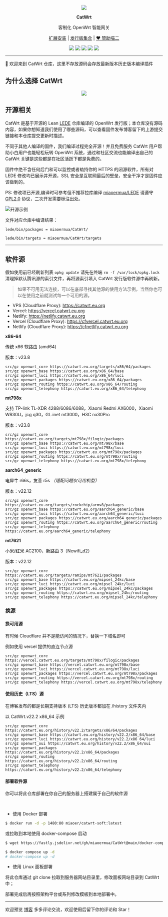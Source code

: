 <p align="center">
<img src="https://fastly.jsdelivr.net/gh/miaoermua/static@main/images/CatWrt_bannerlogo.jpg">
</p>

<p align="center">
<b>CatWrt</b>
</p>

<div align="center">

客制化 OpenWrt 智能网关

[扩展安装](https://www.miaoer.xyz/posts/network/catwrt-install-application) | [发行版集合](https://www.miaoer.xyz/posts/network/catwrt) | [❤️ 赞助喵二](https://www.miaoer.xyz/sponsor)

[![](https://img.shields.io/badge/blog-@CatWrt.svg)](https://www.miaoer.xyz/network/catwrt)
[![](https://img.shields.io/github/v/release/miaoermua/CatWrt)](https://github.com/miaoermua/CatWrt/releases)
[![](https://img.shields.io/docker/stars/miaoer/catwrt-soft)](https://hub.docker.com/r/miaoer/catwrt-soft)
[![](https://img.shields.io/docker/image-size/miaoer/catwrt-soft)](https://hub.docker.com/r/miaoer/catwrt-soft)
[![](https://img.shields.io/github/last-commit/tensorflow/tensorflow.svg)](https://github.com/miaoermua/CatWrt/commits/main)

</div>

***

🎯 欢迎来到 CatWrt 仓库，这里不存放源码会存放最新版本历史版本编译插件

## 为什么选择 CatWrt

<p align="center">
<img src="https://fastly.jsdelivr.net/gh/miaoermua/static@main/images/CatWrt_gh.jpg">
</p>

## 开源相关

CatWrt 是基于开源的 Lean [LEDE](https://github.com/coolsnowwolf/lede) 仓库编译的 OpenWrt 发行版；本仓库没有源码内容，如果你想知道我们使用了哪些源码，可以查看固件发布博客留下的上游提交链接和本仓库提交更新时描述。

不同于其他人编译的固件，我们编译过程完全开源！并且免费服务 CatWrt 用户帮助小白用户也能轻松玩转 OpenWrt 系统，通过和社区交流也能编译出自己的 CatWrt 关键是这些都是在社区活跃下都是免费的。

固件中绝不含任何后门和可以监控或者劫持你的 HTTPS 的闭源软件，所有对 LEDE 修改均已展示并开源，SSL 安全是互联网最后的壁垒，安全干净才是固件应该做到的。


PS: 修改项已开源,编译时可参考但不推荐拉库编译 [miaoermua/LEDE](https://github.com/miaoermua/LEDE) 请遵守 [GPL2.0](https://github.com/miaoermua/CatWrt/blob/main/COPYING) 协议，二次开发需要标注出处。

![开源示例](https://fastly.jsdelivr.net/gh/miaoermua/CatCDN@main/blog/23-02-28/opensource.jpg)

文件对应仓库中编译结果：

```
lede/bin/packages = miaoermua/CatWrt/

lede/bin/targets = miaoermua/CatWrt/targets
```

***

## 软件源

假如使用前已经刷新列表 `opkg update` 请先在终端 `rm -f /var/lock/opkg.lock` 清理掉默认腾讯源的索引文件，再将源索引填入 CatWrt 发行版软件源中再刷新。

> 如果不可用无法连接，可以在底部寻找其他源的使用方法示例，当然你也可以在使用之前就测试每一个可用的源。

- VPS (Cloudflare Proxy): https://catwrt.eu.org
- Vercel: https://vercel.catwrt.eu.org
- Netlify: https://netlify.catwrt.eu.org
- Vercel (Cloudflare Proxy): https://cfvercel.catwrt.eu.org
- Netlify (Cloudflare Proxy): https://cfnetlify.catwrt.eu.org

**x86-64**

传统 x86 软路由 (amd64)

版本：v23.8

```mirrors
src/gz openwrt_core https://catwrt.eu.org/targets/x86/64/packages
src/gz openwrt_base https://catwrt.eu.org/x86_64/base
src/gz openwrt_luci https://catwrt.eu.org/x86_64/luci
src/gz openwrt_packages https://catwrt.eu.org/x86_64/packages
src/gz openwrt_routing https://catwrt.eu.org/x86_64/routing
src/gz openwrt_telephony https://catwrt.eu.org/x86_64/telephony
```

**mt798x**

支持 TP-link TL-XDR 4288/6086/6088，Xiaomi Redmi AX6000，Xiaomi WR30U，jcg q30，GL.inet mt3000，H3C nx30Pro

版本：v23.8

```mirrors
src/gz openwrt_core https://catwrt.eu.org/targets/mt798x/filogic/packages
src/gz openwrt_base https://catwrt.eu.org/mt798x/base
src/gz openwrt_luci https://catwrt.eu.org/mt798x/luci
src/gz openwrt_packages https://catwrt.eu.org/mt798x/packages
src/gz openwrt_routing https://catwrt.eu.org/mt798x/routing
src/gz openwrt_telephony https://catwrt.eu.org/mt798x/telephony
```

**aarch64_generic**

电犀牛 r66s，友善 r5s *（适配问题仅可用机型）*

版本：v22.12

```mirrors
src/gz openwrt_core https://catwrt.eu.org/targets/rockchip/armv8/packages
src/gz openwrt_base https://catwrt.eu.org/aarch64_generic/base
src/gz openwrt_luci https://catwrt.eu.org/aarch64_generic/luci
src/gz openwrt_packages https://catwrt.eu.org/aarch64_generic/packages
src/gz openwrt_routing https://catwrt.eu.org/aarch64_generic/routing
src/gz openwrt_telephony https://catwrt.eu.org/aarch64_generic/telephony
```

**mt7621**

小米/红米 AC2100，新路由 3（Newifi_d2）

版本：v22.12

```mirrors
src/gz openwrt_core https://catwrt.eu.org/targets/ramips/mt7621/packages
src/gz openwrt_base https://catwrt.eu.org/mipsel_24kc/base
src/gz openwrt_luci https://catwrt.eu.org/mipsel_24kc/luci
src/gz openwrt_packages https://catwrt.eu.org/mipsel_24kc/packages
src/gz openwrt_routing https://catwrt.eu.org/mipsel_24kc/routing
src/gz openwrt_telephony https://catwrt.eu.org/mipsel_24kc/telephony
```

### 换源

#### 换可用源

有时候 Cloudflare 并不是能访问的情况下，替换一下域名即可

例如使用 vercel 提供的直连节点源

```mirrors
src/gz openwrt_core https://vercel.catwrt.eu.org/targets/mt798x/filogic/packages
src/gz openwrt_base https://vercel.catwrt.eu.org/mt798x/base
src/gz openwrt_luci https://vercel.catwrt.eu.org/mt798x/luci
src/gz openwrt_packages https://vercel.catwrt.eu.org/mt798x/packages
src/gz openwrt_routing https://vercel.catwrt.eu.org/mt798x/routing
src/gz openwrt_telephony https://vercel.catwrt.eu.org/mt798x/telephony
```

#### 使用历史（LTS）源

在博客发布的都是长期支持版本 (LTS) 历史版本都加在 /history 文件夹内

以 CatWrt.v22.2 x86_64 示例

```mirrors
src/gz openwrt_core https://catwrt.eu.org/history/v22.2/targets/x86/64/packages
src/gz openwrt_base https://catwrt.eu.org/history/v22.2/x86_64/base
src/gz openwrt_luci https://catwrt.eu.org/history/v22.2/x86_64/luci
src/gz openwrt_oui https://catwrt.eu.org/history/v22.2/x86_64/oui
src/gz openwrt_packages https://catwrt.eu.org/history/v22.2/x86_64/packages
src/gz openwrt_routing https://catwrt.eu.org/history/v22.2/x86_64/routing
src/gz openwrt_telephony https://catwrt.eu.org/history/v22.2/x86_64/telephony
```

#### 部署软件源

你可以将此仓库部署在你自己的服务器上搭建属于自己的软件源

<br>

- 使用 Docker 部署

```bash
$ docker run -d -p 1480:80 miaoer/catwrt-soft:latest
```

或拉取到本地使用 docker-compose 启动

```bash
$ wget https://fastly.jsdelivr.net/gh/miaoermua/CatWrt@main/docker-compose.yml

$ docker compose up -d  
# docker-compose up -d
```

- 使用 Linux 面板部署

将此仓库通过 git clone 拉取到服务器网站目录里，修改面板网站目录到 CatWrt 中；

部署完成后再按照架构平台或系列修改模板到本地部署中。

***

欢迎预览 [博客](https://www.miaoer.xyz) 多多评论交流，欢迎使用后留下你的评论和 Star！
